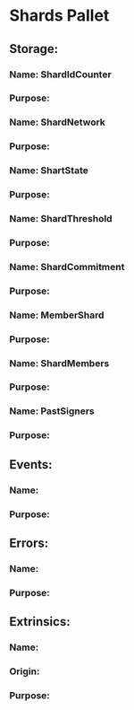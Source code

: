# Shards Pallet

## Storage:
### Name: ShardIdCounter
### Purpose:

### Name: ShardNetwork
### Purpose:

### Name: ShartState
### Purpose:

### Name: ShardThreshold
### Purpose:

### Name: ShardCommitment
### Purpose:

### Name: MemberShard
### Purpose:

### Name: ShardMembers
### Purpose:

### Name: PastSigners
### Purpose:

## Events:
### Name: 
### Purpose:

## Errors:
### Name:
### Purpose:

## Extrinsics:
### Name:
### Origin:
### Purpose: